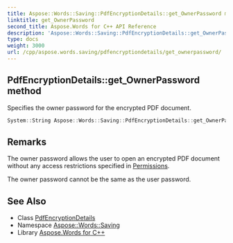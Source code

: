```yaml
---
title: Aspose::Words::Saving::PdfEncryptionDetails::get_OwnerPassword method
linktitle: get_OwnerPassword
second_title: Aspose.Words for C++ API Reference
description: 'Aspose::Words::Saving::PdfEncryptionDetails::get_OwnerPassword method. Specifies the owner password for the encrypted PDF document in C++.'
type: docs
weight: 3000
url: /cpp/aspose.words.saving/pdfencryptiondetails/get_ownerpassword/
---
```

## PdfEncryptionDetails::get_OwnerPassword method


Specifies the owner password for the encrypted PDF document.

```cpp
System::String Aspose::Words::Saving::PdfEncryptionDetails::get_OwnerPassword() const
```

## Remarks


The owner password allows the user to open an encrypted PDF document without any access restrictions specified in [Permissions](../get_permissions/).

The owner password cannot be the same as the user password. 
## See Also

* Class [PdfEncryptionDetails](../)
* Namespace [Aspose::Words::Saving](../../)
* Library [Aspose.Words for C++](../../../)
